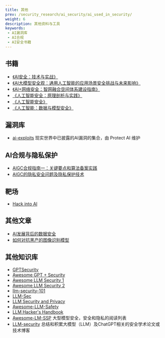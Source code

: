 ```yaml
---
title: 其他
prev: /security_research/ai_security/ai_used_in_security/
weight: 6
description: 其他资料与工具
keywords:
 - AI漏洞库
 - AI合规
 - AI安全书籍
---
```


## 书籍
- [《AI安全：技术与实战》](https://s.click.taobao.com/TVJcTlt)
- [《AI大模型安全观：通用人工智能的应用场景安全挑战与未来影响》](https://s.click.taobao.com/DpbZpkt)
- [《AI+网络安全：智网融合空间体系建设指南》](https://s.click.taobao.com/uP6Vpkt)
- [《人工智能安全：原理剖析与实践》](https://s.click.taobao.com/ImUVpkt)
- [《人工智能安全》](https://s.click.taobao.com/QHIZTlt)
- [《人工智能：数据与模型安全》](https://s.click.taobao.com/hobZTlt)


## 漏洞库
- [ai-exploits](https://github.com/protectai/ai-exploits?tab=readme-ov-file) 现实世界中已披露的AI漏洞的集合，由 Protect AI 维护

## AI合规与隐私保护
- [AIGC合规指南一：关键要点和算法备案实践](https://www.freebuf.com/articles/neopoints/390029.html)
- [AIGC的隐私安全问题及隐私保护技术](https://www.freebuf.com/articles/web/358766.html)

## 靶场
- [Hack into Al](https://hackingclub.trustai.sg/)

## 其他文章
- [AI发展背后的数据安全](https://www.freebuf.com/articles/database/377991.html)
- [如何对抗黑产的图像识别模型](https://www.freebuf.com/articles/es/375374.html)

## 其他知识库
- [GPTSecurity](https://www.gptsecurity.info/)
- [Awesome GPT + Security](https://github.com/cckuailong/awesome-gpt-security)
- [Awesome LLM Security 1](https://github.com/corca-ai/awesome-llm-security)
- [Awesome LLM Security 2](https://github.com/nurlanov-zh/awesome-llm-security)
- [llm-security-101](https://github.com/Seezo-io/llm-security-101)
- [LLM-Sec](https://github.com/knightswd/LLM-Sec/)
- [LLM Security and Privacy](https://github.com/briland/LLM-security-and-privacy)
- [Awesome-LLM-Safety](https://github.com/ydyjya/Awesome-LLM-Safety/blob/main/README_cn.md)
- [LLM Hacker's Handbook](https://doublespeak.chat/#/handbook)
- [Awesome-LM-SSP](https://github.com/ThuCCSLab/Awesome-LM-SSP?tab=readme-ov-file) 大型模型安全，安全和隐私的阅读列表
- [LLM-security](https://github.com/eastmountyxz/LLM-security) 总结和积累大模型（LLM）及ChatGPT相关的安全学术论文或技术博客
